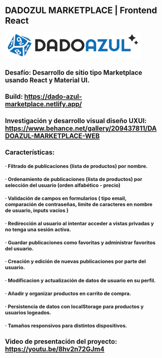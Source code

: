 
 # DADOZUL MARKETPLACE | Frontend React

<img src="public/imgs/Logo_03.png" alt="DadoAzul_Logo.png" width="450" height="auto">

 
## Desafío: Desarrollo de sitio tipo Marketplace usando React y Material UI.
## Build: https://dado-azul-marketplace.netlify.app/
## Investigación y desarrollo visual diseño UXUI: https://www.behance.net/gallery/209437811/DADOAZUL-MARKETPLACE-WEB
## Características:
### · Filtrado de publicaciones (lista de productos) por nombre.
### · Ordenamiento de publicaciones (lista de productos) por selección del usuario (orden alfabético - precio)
### · Validación de campos en formularios ( tipo email, comparación de contraseñas, limite de caracteres en nombre de usuario, inputs vacios )
### · Redirección al usuario al intentar acceder a vistas privadas y no tenga una sesión activa.
### · Guardar publicaciones como favoritas y administrar favoritos del usuario.
### · Creación y edición de nuevas publicaciones por parte del usuario.
### · Modificacion y actualización de datos de usuario en su perfil.
### · Añadir y organizar productos en carrito de compra.
### · Persistencia de datos con localStorage para productos y usuarios logeados.
### · Tamaños responsivos para distintos dispositivos.
## Video de presentación del proyecto: https://youtu.be/8hv2n72GJm4
